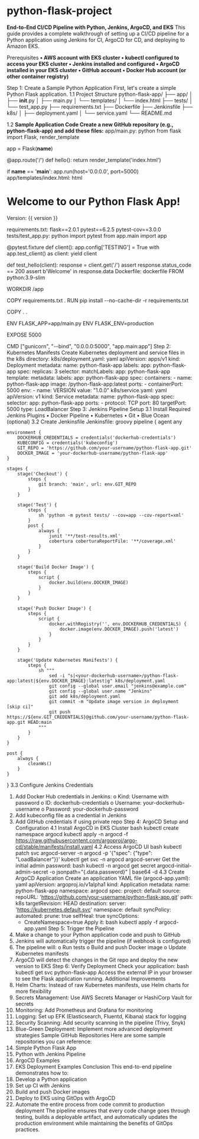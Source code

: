 # python-flask-project

**End-to-End CI/CD Pipeline with Python, Jenkins, ArgoCD, and EKS**
This guide provides a complete walkthrough of setting up a CI/CD pipeline for a Python application using Jenkins for CI, ArgoCD for CD, and deploying to Amazon EKS.

Prerequisites
**•	AWS account with EKS cluster
•	kubectl configured to access your EKS cluster
•	Jenkins installed and configured
•	ArgoCD installed in your EKS cluster
•	GitHub account
•	Docker Hub account (or other container registry)**

Step 1: Create a Sample Python Application
First, let's create a simple Python Flask application.
1.1 Project Structure
python-flask-app/
├── app/
│   ├── __init__.py
│   ├── main.py
│   └── templates/
│       └── index.html
├── tests/
│   └── test_app.py
├── requirements.txt
├── Dockerfile
├── Jenkinsfile
├── k8s/
│   ├── deployment.yaml
│   └── service.yaml
└── README.md

1.2 **Sample Application Code
Create a new GitHub repository (e.g., python-flask-app) and add these files:**
app/main.py:
python
from flask import Flask, render_template

app = Flask(__name__)

@app.route('/')
def hello():
    return render_template('index.html')

if __name__ == '__main__':
    app.run(host='0.0.0.0', port=5000)
app/templates/index.html:
html
<!DOCTYPE html>
<html>
<head>
    <title>Python Flask App</title>
</head>
<body>
    <h1>Welcome to our Python Flask App!</h1>
    <p>Version: {{ version }}</p>
</body>
</html>
requirements.txt:
flask==2.0.1
pytest==6.2.5
pytest-cov==3.0.0
tests/test_app.py:
python
import pytest
from app.main import app

@pytest.fixture
def client():
    app.config['TESTING'] = True
    with app.test_client() as client:
        yield client

def test_hello(client):
    response = client.get('/')
    assert response.status_code == 200
    assert b'Welcome' in response.data
Dockerfile:
dockerfile
FROM python:3.9-slim

WORKDIR /app

COPY requirements.txt .
RUN pip install --no-cache-dir -r requirements.txt

COPY . .

ENV FLASK_APP=app/main.py
ENV FLASK_ENV=production

EXPOSE 5000

CMD ["gunicorn", "--bind", "0.0.0.0:5000", "app.main:app"]
Step 2: Kubernetes Manifests
Create Kubernetes deployment and service files in the k8s directory:
k8s/deployment.yaml:
yaml
apiVersion: apps/v1
kind: Deployment
metadata:
  name: python-flask-app
  labels:
    app: python-flask-app
spec:
  replicas: 3
  selector:
    matchLabels:
      app: python-flask-app
  template:
    metadata:
      labels:
        app: python-flask-app
    spec:
      containers:
      - name: python-flask-app
        image: <your-dockerhub-username>/python-flask-app:latest
        ports:
        - containerPort: 5000
        env:
        - name: VERSION
          value: "1.0.0"
k8s/service.yaml:
yaml
apiVersion: v1
kind: Service
metadata:
  name: python-flask-app
spec:
  selector:
    app: python-flask-app
  ports:
    - protocol: TCP
      port: 80
      targetPort: 5000
  type: LoadBalancer
Step 3: Jenkins Pipeline Setup
3.1 Install Required Jenkins Plugins
•	Docker Pipeline
•	Kubernetes
•	Git
•	Blue Ocean (optional)
3.2 Create Jenkinsfile
Jenkinsfile:
groovy
pipeline {
    agent any
    
    environment {
        DOCKERHUB_CREDENTIALS = credentials('dockerhub-credentials')
        KUBECONFIG = credentials('kubeconfig')
        GIT_REPO = 'https://github.com/your-username/python-flask-app.git'
        DOCKER_IMAGE = 'your-dockerhub-username/python-flask-app'
    }
    
    stages {
        stage('Checkout') {
            steps {
                git branch: 'main', url: env.GIT_REPO
            }
        }
        
        stage('Test') {
            steps {
                sh 'python -m pytest tests/ --cov=app --cov-report=xml'
            }
            post {
                always {
                    junit '**/test-results.xml'
                    cobertura coberturaReportFile: '**/coverage.xml'
                }
            }
        }
        
        stage('Build Docker Image') {
            steps {
                script {
                    docker.build(env.DOCKER_IMAGE)
                }
            }
        }
        
        stage('Push Docker Image') {
            steps {
                script {
                    docker.withRegistry('', env.DOCKERHUB_CREDENTIALS) {
                        docker.image(env.DOCKER_IMAGE).push('latest')
                    }
                }
            }
        }
        
        stage('Update Kubernetes Manifests') {
            steps {
                sh """
                    sed -i "s|<your-dockerhub-username>/python-flask-app:latest|${env.DOCKER_IMAGE}:latest|g" k8s/deployment.yaml
                    git config --global user.email "jenkins@example.com"
                    git config --global user.name "Jenkins"
                    git add k8s/deployment.yaml
                    git commit -m "Update image version in deployment [skip ci]"
                    git push https://${env.GIT_CREDENTIALS}@github.com/your-username/python-flask-app.git HEAD:main
                """
            }
        }
    }
    
    post {
        always {
            cleanWs()
        }
    }
}
3.3 Configure Jenkins Credentials
1.	Add Docker Hub credentials in Jenkins:
o	Kind: Username with password
o	ID: dockerhub-credentials
o	Username: your-dockerhub-username
o	Password: your-dockerhub-password
2.	Add kubeconfig file as a credential in Jenkins
3.	Add GitHub credentials if using private repo
Step 4: ArgoCD Setup and Configuration
4.1 Install ArgoCD in EKS Cluster
bash
kubectl create namespace argocd
kubectl apply -n argocd -f https://raw.githubusercontent.com/argoproj/argo-cd/stable/manifests/install.yaml
4.2 Access ArgoCD UI
bash
kubectl patch svc argocd-server -n argocd -p '{"spec": {"type": "LoadBalancer"}}'
kubectl get svc -n argocd argocd-server
Get the initial admin password:
bash
kubectl -n argocd get secret argocd-initial-admin-secret -o jsonpath="{.data.password}" | base64 -d
4.3 Create ArgoCD Application
Create an application YAML file (argocd-app.yaml):
yaml
apiVersion: argoproj.io/v1alpha1
kind: Application
metadata:
  name: python-flask-app
  namespace: argocd
spec:
  project: default
  source:
    repoURL: 'https://github.com/your-username/python-flask-app.git'
    path: k8s
    targetRevision: HEAD
  destination:
    server: 'https://kubernetes.default.svc'
    namespace: default
  syncPolicy:
    automated:
      prune: true
      selfHeal: true
    syncOptions:
    - CreateNamespace=true
Apply it:
bash
kubectl apply -f argocd-app.yaml
Step 5: Trigger the Pipeline
1.	Make a change to your Python application code and push to GitHub
2.	Jenkins will automatically trigger the pipeline (if webhook is configured)
3.	The pipeline will:
o	Run tests
o	Build and push Docker image
o	Update Kubernetes manifests
4.	ArgoCD will detect the changes in the Git repo and deploy the new version to EKS
Step 6: Verify Deployment
Check your application:
bash
kubectl get svc python-flask-app
Access the external IP in your browser to see the Flask application running.
Additional Improvements
1.	Helm Charts: Instead of raw Kubernetes manifests, use Helm charts for more flexibility
2.	Secrets Management: Use AWS Secrets Manager or HashiCorp Vault for secrets
3.	Monitoring: Add Prometheus and Grafana for monitoring
4.	Logging: Set up EFK (Elasticsearch, Fluentd, Kibana) stack for logging
5.	Security Scanning: Add security scanning in the pipeline (Trivy, Snyk)
6.	Blue-Green Deployment: Implement more advanced deployment strategies
Sample GitHub Repositories
Here are some sample repositories you can reference:
1.	Simple Python Flask App
2.	Python with Jenkins Pipeline
3.	ArgoCD Examples
4.	EKS Deployment Examples
Conclusion
This end-to-end pipeline demonstrates how to:
1.	Develop a Python application
2.	Set up CI with Jenkins
3.	Build and push Docker images
4.	Deploy to EKS using GitOps with ArgoCD
5.	Automate the entire process from code commit to production deployment
The pipeline ensures that every code change goes through testing, builds a deployable artifact, and automatically updates the production environment while maintaining the benefits of GitOps practices.

